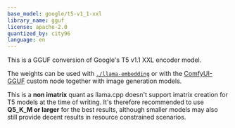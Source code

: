 ```yaml
---
base_model: google/t5-v1_1-xxl
library_name: gguf
license: apache-2.0
quantized_by: city96
language: en
---
```


This is a GGUF conversion of Google's T5 v1.1 XXL encoder model.

The weights can be used with [`./llama-embedding`](https://github.com/ggerganov/llama.cpp/tree/master/examples/embedding) or with the [ComfyUI-GGUF](https://github.com/city96/ComfyUI-GGUF) custom node together with image generation models.

This is a **non imatrix** quant as llama.cpp doesn't support imatrix creation for T5 models at the time of writing. It's therefore recommended to use **Q5_K_M or larger** for the best results, although smaller models may also still provide decent results in resource constrained scenarios.
